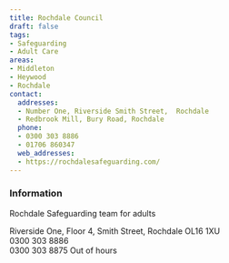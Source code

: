```yaml
---
title: Rochdale Council
draft: false
tags:
- Safeguarding
- Adult Care
areas:
- Middleton
- Heywood
- Rochdale
contact:
  addresses:
  - Number One, Riverside Smith Street,  Rochdale
  - Redbrook Mill, Bury Road, Rochdale
  phone:
  - 0300 303 8886
  - 01706 860347
  web_addresses:
  - https://rochdalesafeguarding.com/
---
```


### Information
Rochdale Safeguarding team for adults  

Riverside One, Floor 4, Smith Street, Rochdale  OL16 1XU  
0300 303 8886  
0300 303 8875 Out of hours
